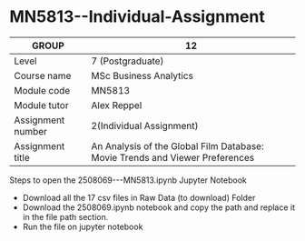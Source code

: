 # MN5813--Individual-Assignment
| GROUP                 | 12 |
| --------------------- | ----------------------- |
| Level                 | 7 (Postgraduate)        |
| Course name           | MSc Business Analytics  |
| Module code           | MN5813                  |
| Module tutor          | Alex Reppel             |
| Assignment number     | 2(Individual Assignment)  |
| Assignment title      | An Analysis of the Global Film Database: Movie Trends and Viewer Preferences  |

Steps to open the 2508069---MN5813.ipynb Jupyter Notebook 
* Download all the 17 csv files in Raw Data (to download) Folder
* Download the 2508069.ipynb notebook and copy the path and replace it in the file path section.
* Run the file on jupyter notebook

